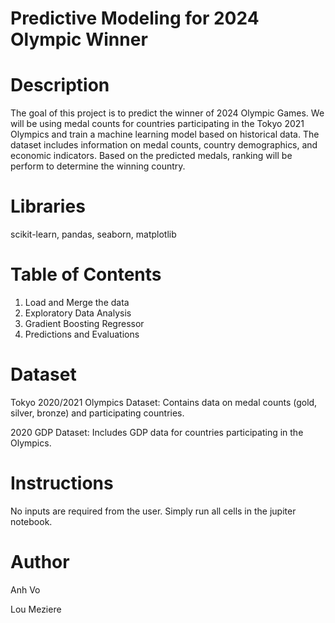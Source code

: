 # Predictive Modeling for 2024 Olympic Winner


# Description

The goal of this project is to predict the winner of 2024 Olympic Games. We will be using medal counts for countries participating in the Tokyo 2021 Olympics and train a machine learning model based on historical data. The dataset includes information on medal counts, country demographics, and economic indicators. Based on the predicted medals, ranking will be perform to determine the winning country.

# Libraries

scikit-learn, pandas, seaborn, matplotlib


# Table of Contents

1. Load and Merge the data
2. Exploratory Data Analysis
3. Gradient Boosting Regressor
4. Predictions and Evaluations


# Dataset

Tokyo 2020/2021 Olympics Dataset: Contains data on medal counts (gold, silver, bronze) and participating countries.

2020 GDP Dataset: Includes GDP data for countries participating in the Olympics.


# Instructions

No inputs are required from the user. Simply run all cells in the jupiter notebook.


# Author

Anh Vo

Lou Meziere


